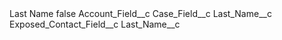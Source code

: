 <?xml version="1.0" encoding="UTF-8"?>
<CustomMetadata xmlns="http://soap.sforce.com/2006/04/metadata" xmlns:xsi="http://www.w3.org/2001/XMLSchema-instance" xmlns:xsd="http://www.w3.org/2001/XMLSchema">
    <label>Last Name</label>
    <protected>false</protected>
    <values>
        <field>Account_Field__c</field>
        <value xsi:nil="true"/>
    </values>
    <values>
        <field>Case_Field__c</field>
        <value xsi:type="xsd:string">Last_Name__c</value>
    </values>
    <values>
        <field>Exposed_Contact_Field__c</field>
        <value xsi:type="xsd:string">Last_Name__c</value>
    </values>
</CustomMetadata>
